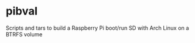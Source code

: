 pibval
======

Scripts and tars to build a Raspberry Pi boot/run SD with Arch Linux on a BTRFS volume 
